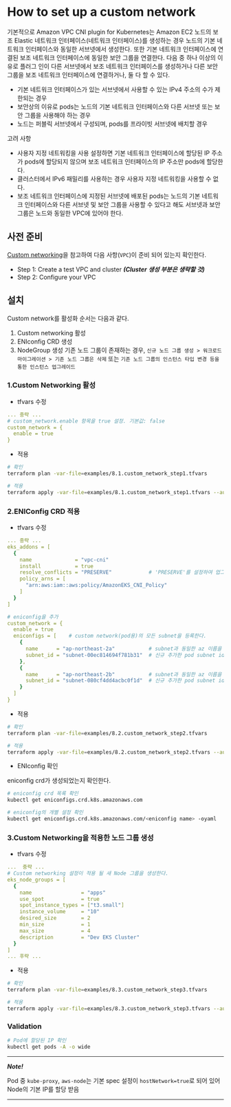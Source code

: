# How to set up a custom network

기본적으로 Amazon VPC CNI plugin for Kubernetes는 Amazon EC2 노드의 보조 Elastic 네트워크 인터페이스(네트워크 인터페이스)를 생성하는 경우 노드의 기본 네트워크 인터페이스와 동일한 서브넷에서 생성한다. 또한 기본 네트워크 인터페이스에 연결된 보조 네트워크 인터페이스에 동일한 보안 그룹을 연결한다. 다음 중 하나 이상의 이유로 플러그 인이 다른 서브넷에서 보조 네트워크 인터페이스를 생성하거나 다른 보안 그룹을 보조 네트워크 인터페이스에 연결하거나, 둘 다 할 수 있다.

- 기본 네트워크 인터페이스가 있는 서브넷에서 사용할 수 있는 IPv4 주소의 수가 제한되는 경우
- 보안상의 이유로 pods는 노드의 기본 네트워크 인터페이스와 다른 서브넷 또는 보안 그룹을 사용해야 하는 경우
- 노드는 퍼블릭 서브넷에서 구성되며, pods를 프라이빗 서브넷에 배치할 경우

고려 사항

- 사용자 지정 네트워킹을 사용 설정하면 기본 네트워크 인터페이스에 할당된 IP 주소가 pods에 할당되지 않으며 보조 네트워크 인터페이스의 IP 주소만 pods에 할당한다.
- 클러스터에서 IPv6 패밀리를 사용하는 경우 사용자 지정 네트워킹을 사용할 수 없다.
- 보조 네트워크 인터페이스에 지정된 서브넷에 배포된 pods는 노드의 기본 네트워크 인터페이스와 다른 서브넷 및 보안 그룹을 사용할 수 있다고 해도 서브넷과 보안 그룹은 노드와 동일한 VPC에 있어야 한다.

## 사전 준비

[Custom networking](https://docs.aws.amazon.com/eks/latest/userguide/cni-custom-network.html)을 참고하여 다음 사항(`VPC`)이 준비 되어 있는지 확인한다.

- Step 1: Create a test VPC and cluster **_(Cluster 생성 부분은 생략할 것)_**
- Step 2: Configure your VPC

## 설치

Custom network를 활성화 순서는 다음과 같다.

1. Custom networking 활성
2. ENIconfig CRD 생성
3. NodeGroup 생성
   기존 노드 그룹이 존재하는 경우, `신규 노드 그룹 생성 > 워크로드 마이그레이션 > 기존 노드 그룹은 삭제` 또는 `기존 노드 그룹의 인스턴스 타입 변경 등을 통한 인스턴스 업그레이드`

### 1.Custom Networking 활성

- tfvars 수정

```yaml
... 중략 ...
# custom_network.enable 항목을 true 설정. 기본값: false
custom_network = {
  enable = true
}
```

- 적용

```bash
# 확인
terraform plan -var-file=examples/8.1.custom_network_step1.tfvars

# 적용
terraform apply -var-file=examples/8.1.custom_network_step1.tfvars --auto-approve
```

### 2.ENIConfig CRD 적용

- tfvars 수정

```yaml
... 중략 ...
eks_addons = [
  {
    name              = "vpc-cni"
    install           = true
    resolve_conflicts = "PRESERVE"            # 'PRESERVE'를 설정하여 업그레이드 시, vpc-cni의 설정이 초기화 되는 것을 방지한다.
    policy_arns = [
      "arn:aws:iam::aws:policy/AmazonEKS_CNI_Policy"
    ]
  }
]

# eniconfig을 추가
custom_network = {
  enable = true
  eniconfigs = [    # custom network(pod용)의 모든 subnet을 등록한다.
    {
      name      = "ap-northeast-2a"           # subnet과 동일한 az 이름을 입력
      subnet_id = "subnet-00ec814694f781b31"  # 신규 추가한 pod subnet id 1
    },
    {
      name      = "ap-northeast-2b"           # subnet과 동일한 az 이름을 입력
      subnet_id = "subnet-080cf4dd4acbc0f1d"  # 신규 추가한 pod subnet id N
    }
  ]
}
```

- 적용

```bash
# 확인
terraform plan -var-file=examples/8.2.custom_network_step2.tfvars

# 적용
terraform apply -var-file=examples/8.2.custom_network_step2.tfvars --auto-approve
```

- ENIconfig 확인

eniconfig crd가 생성되었는지 확인한다.

```bash
# eniconfig crd 목록 확인
kubectl get eniconfigs.crd.k8s.amazonaws.com

# eniconfig의 개별 설정 확인
kubectl get eniconfigs.crd.k8s.amazonaws.com/<eniconfig name> -oyaml
```

### 3.Custom Networking을 적용한 노드 그룹 생성

- tfvars 수정

```yaml
...  중략 ...
# Custom networking 설정이 적용 될 새 Node 그룹을 생성한다.
eks_node_groups = [
  {
    name                = "apps"
    use_spot            = true
    spot_instance_types = ["t3.small"]
    instance_volume     = "10"
    desired_size        = 2
    min_size            = 1
    max_size            = 4
    description         = "Dev EKS Cluster"
  }
]
... 후략 ...
```

- 적용

```bash
# 확인
terraform plan -var-file=examples/8.3.custom_network_step3.tfvars

# 적용
terraform apply -var-file=examples/8.3.custom_network_step3.tfvars --auto-approve
```

### Validation

```bash
# Pod에 할당된 IP 확인
kubectl get pods -A -o wide
```

---

**_Note!_**

Pod 중 `kube-proxy`, `aws-node`는 기본 spec 설정이 `hostNetwork=true`로 되어 있어 Node의 기본 IP를 할당 받음

---
